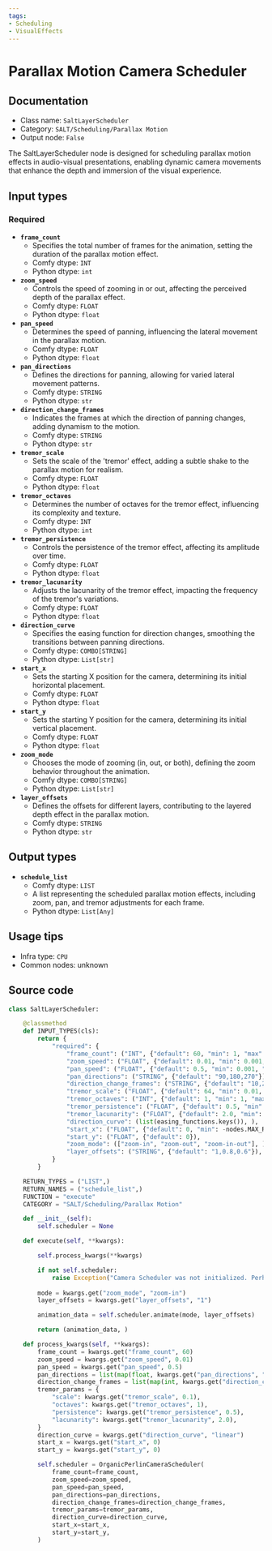 ```yaml
---
tags:
- Scheduling
- VisualEffects
---
```


# Parallax Motion Camera Scheduler
## Documentation
- Class name: `SaltLayerScheduler`
- Category: `SALT/Scheduling/Parallax Motion`
- Output node: `False`

The SaltLayerScheduler node is designed for scheduling parallax motion effects in audio-visual presentations, enabling dynamic camera movements that enhance the depth and immersion of the visual experience.
## Input types
### Required
- **`frame_count`**
    - Specifies the total number of frames for the animation, setting the duration of the parallax motion effect.
    - Comfy dtype: `INT`
    - Python dtype: `int`
- **`zoom_speed`**
    - Controls the speed of zooming in or out, affecting the perceived depth of the parallax effect.
    - Comfy dtype: `FLOAT`
    - Python dtype: `float`
- **`pan_speed`**
    - Determines the speed of panning, influencing the lateral movement in the parallax motion.
    - Comfy dtype: `FLOAT`
    - Python dtype: `float`
- **`pan_directions`**
    - Defines the directions for panning, allowing for varied lateral movement patterns.
    - Comfy dtype: `STRING`
    - Python dtype: `str`
- **`direction_change_frames`**
    - Indicates the frames at which the direction of panning changes, adding dynamism to the motion.
    - Comfy dtype: `STRING`
    - Python dtype: `str`
- **`tremor_scale`**
    - Sets the scale of the 'tremor' effect, adding a subtle shake to the parallax motion for realism.
    - Comfy dtype: `FLOAT`
    - Python dtype: `float`
- **`tremor_octaves`**
    - Determines the number of octaves for the tremor effect, influencing its complexity and texture.
    - Comfy dtype: `INT`
    - Python dtype: `int`
- **`tremor_persistence`**
    - Controls the persistence of the tremor effect, affecting its amplitude over time.
    - Comfy dtype: `FLOAT`
    - Python dtype: `float`
- **`tremor_lacunarity`**
    - Adjusts the lacunarity of the tremor effect, impacting the frequency of the tremor's variations.
    - Comfy dtype: `FLOAT`
    - Python dtype: `float`
- **`direction_curve`**
    - Specifies the easing function for direction changes, smoothing the transitions between panning directions.
    - Comfy dtype: `COMBO[STRING]`
    - Python dtype: `List[str]`
- **`start_x`**
    - Sets the starting X position for the camera, determining its initial horizontal placement.
    - Comfy dtype: `FLOAT`
    - Python dtype: `float`
- **`start_y`**
    - Sets the starting Y position for the camera, determining its initial vertical placement.
    - Comfy dtype: `FLOAT`
    - Python dtype: `float`
- **`zoom_mode`**
    - Chooses the mode of zooming (in, out, or both), defining the zoom behavior throughout the animation.
    - Comfy dtype: `COMBO[STRING]`
    - Python dtype: `List[str]`
- **`layer_offsets`**
    - Defines the offsets for different layers, contributing to the layered depth effect in the parallax motion.
    - Comfy dtype: `STRING`
    - Python dtype: `str`
## Output types
- **`schedule_list`**
    - Comfy dtype: `LIST`
    - A list representing the scheduled parallax motion effects, including zoom, pan, and tremor adjustments for each frame.
    - Python dtype: `List[Any]`
## Usage tips
- Infra type: `CPU`
- Common nodes: unknown


## Source code
```python
class SaltLayerScheduler:

    @classmethod
    def INPUT_TYPES(cls):
        return {
            "required": {
                "frame_count": ("INT", {"default": 60, "min": 1, "max": 4096}),
                "zoom_speed": ("FLOAT", {"default": 0.01, "min": 0.001, "max": 1.0, "step": 0.001}),
                "pan_speed": ("FLOAT", {"default": 0.5, "min": 0.001, "max": 5.0, "step": 0.001}),
                "pan_directions": ("STRING", {"default": "90,180,270"}),
                "direction_change_frames": ("STRING", {"default": "10,20,40"}),
                "tremor_scale": ("FLOAT", {"default": 64, "min": 0.01, "max": 1024.0, "step": 0.01}),
                "tremor_octaves": ("INT", {"default": 1, "min": 1, "max": 10}),
                "tremor_persistence": ("FLOAT", {"default": 0.5, "min": 0.01, "max": 1.0, "step": 0.01}),
                "tremor_lacunarity": ("FLOAT", {"default": 2.0, "min": 1.0, "max": 3.0, "step": 0.01}),
                "direction_curve": (list(easing_functions.keys()), ),
                "start_x": ("FLOAT", {"default": 0, "min": -nodes.MAX_RESOLUTION, "max": nodes.MAX_RESOLUTION}),
                "start_y": ("FLOAT", {"default": 0}),
                "zoom_mode": (["zoom-in", "zoom-out", "zoom-in-out"], ),
                "layer_offsets": ("STRING", {"default": "1,0.8,0.6"}),
            }
        }

    RETURN_TYPES = ("LIST",)
    RETURN_NAMES = ("schedule_list",)
    FUNCTION = "execute"
    CATEGORY = "SALT/Scheduling/Parallax Motion"

    def __init__(self):
        self.scheduler = None

    def execute(self, **kwargs):

        self.process_kwargs(**kwargs)

        if not self.scheduler:
            raise Exception("Camera Scheduler was not initialized. Perhaps your settings are bugged?")
        
        mode = kwargs.get("zoom_mode", "zoom-in")
        layer_offsets = kwargs.get("layer_offsets", "1")

        animation_data = self.scheduler.animate(mode, layer_offsets)

        return (animation_data, )

    def process_kwargs(self, **kwargs):
        frame_count = kwargs.get("frame_count", 60)
        zoom_speed = kwargs.get("zoom_speed", 0.01)
        pan_speed = kwargs.get("pan_speed", 0.5)
        pan_directions = list(map(float, kwargs.get("pan_directions", "90,180,270").split(",")))
        direction_change_frames = list(map(int, kwargs.get("direction_change_frames", "10,20,40").split(",")))
        tremor_params = {
            "scale": kwargs.get("tremor_scale", 0.1),
            "octaves": kwargs.get("tremor_octaves", 1),
            "persistence": kwargs.get("tremor_persistence", 0.5),
            "lacunarity": kwargs.get("tremor_lacunarity", 2.0),
        }
        direction_curve = kwargs.get("direction_curve", "linear")
        start_x = kwargs.get("start_x", 0)
        start_y = kwargs.get("start_y", 0)

        self.scheduler = OrganicPerlinCameraScheduler(
            frame_count=frame_count,
            zoom_speed=zoom_speed,
            pan_speed=pan_speed,
            pan_directions=pan_directions,
            direction_change_frames=direction_change_frames,
            tremor_params=tremor_params,
            direction_curve=direction_curve,
            start_x=start_x,
            start_y=start_y,
        )

```

